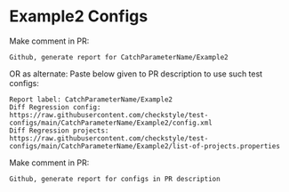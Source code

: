 # Example2 Configs
Make comment in PR:
```
Github, generate report for CatchParameterName/Example2
```
OR as alternate:
Paste below given to PR description to use such test configs:
```
Report label: CatchParameterName/Example2
Diff Regression config: https://raw.githubusercontent.com/checkstyle/test-configs/main/CatchParameterName/Example2/config.xml
Diff Regression projects: https://raw.githubusercontent.com/checkstyle/test-configs/main/CatchParameterName/Example2/list-of-projects.properties
```
Make comment in PR:
```
Github, generate report for configs in PR description
```
